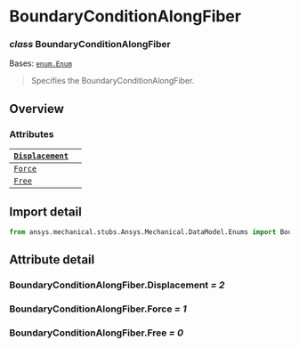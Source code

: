<a id="boundaryconditionalongfiber"></a>

# BoundaryConditionAlongFiber

<a id="BoundaryConditionAlongFiber"></a>

### *class* BoundaryConditionAlongFiber

Bases: [`enum.Enum`](https://docs.python.org/3/library/enum.html#enum.Enum)

> Specifies the BoundaryConditionAlongFiber.

> <!-- !! processed by numpydoc !! -->

<a id="overview"></a>

## Overview

### Attributes

| [`Displacement`](../../../ACT/Automation/Mechanical/BoundaryConditions/Displacement.md#Displacement)   |    |
|--------------------------------------------------------------------------------------------------------|----|
| [`Force`](../../../ACT/Automation/Mechanical/BoundaryConditions/Force.md#Force)                        |    |
| [`Free`](#BoundaryConditionAlongFiber.Free)                                                            |    |

<a id="import-detail"></a>

## Import detail

```python
from ansys.mechanical.stubs.Ansys.Mechanical.DataModel.Enums import BoundaryConditionAlongFiber
```

<a id="attribute-detail"></a>

## Attribute detail

<a id="BoundaryConditionAlongFiber.Displacement"></a>

### BoundaryConditionAlongFiber.Displacement *= 2*

<a id="BoundaryConditionAlongFiber.Force"></a>

### BoundaryConditionAlongFiber.Force *= 1*

<a id="BoundaryConditionAlongFiber.Free"></a>

### BoundaryConditionAlongFiber.Free *= 0*
